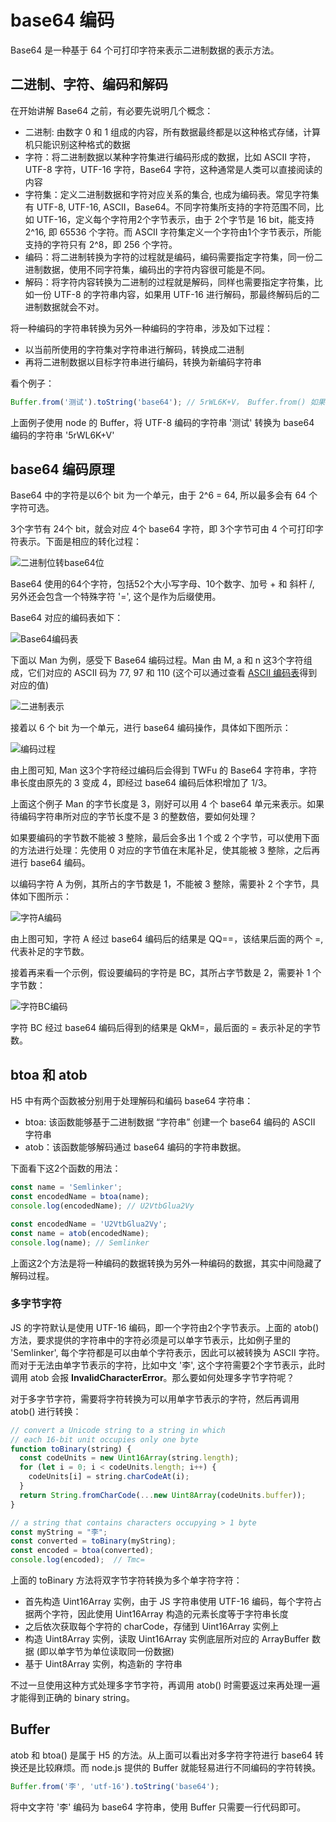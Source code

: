 base64 编码
==================

Base64 是一种基于 64 个可打印字符来表示二进制数据的表示方法。

## 二进制、字符、编码和解码

在开始讲解 Base64 之前，有必要先说明几个概念：

+ 二进制: 由数字 0 和 1 组成的内容，所有数据最终都是以这种格式存储，计算机只能识别这种格式的数据
+ 字符：将二进制数据以某种字符集进行编码形成的数据，比如 ASCII 字符，UTF-8 字符，UTF-16 字符，Base64 字符，这种通常是人类可以直接阅读的内容
+ 字符集：定义二进制数据和字符对应关系的集合, 也成为编码表。常见字符集有 UTF-8, UTF-16, ASCII，Base64。不同字符集所支持的字符范围不同，比如 UTF-16，定义每个字符用2个字节表示，由于 2个字节是 16 bit，能支持 2^16, 即 65536 个字符。而 ASCII 字符集定义一个字符由1个字节表示，所能支持的字符只有 2^8，即 256 个字符。
+ 编码：将二进制转换为字符的过程就是编码，编码需要指定字符集，同一份二进制数据，使用不同字符集，编码出的字符内容很可能是不同。
+ 解码：将字符内容转换为二进制的过程就是解码，同样也需要指定字符集，比如一份 UTF-8 的字符串内容，如果用 UTF-16 进行解码，那最终解码后的二进制数据就会不对。

将一种编码的字符串转换为另外一种编码的字符串，涉及如下过程：
+ 以当前所使用的字符集对字符串进行解码，转换成二进制
+ 再将二进制数据以目标字符串进行编码，转换为新编码字符串

看个例子：

```js
Buffer.from('测试').toString('base64'); // 5rWL6K+V， Buffer.from() 如果没有指定字符集，默认是使用 utf-8
```

上面例子使用 node 的 Buffer，将 UTF-8 编码的字符串 '测试' 转换为 base64 编码的字符串 '5rWL6K+V'

## base64 编码原理

Base64 中的字符是以6个 bit 为一个单元，由于 2^6 = 64, 所以最多会有 64 个字符可选。

3个字节有 24个 bit，就会对应 4个 base64 字符，即 3个字节可由 4 个可打印字符表示。下面是相应的转化过程：

![二进制位转base64位](binaryToBase64.png)

Base64 使用的64个字符，包括52个大小写字母、10个数字、加号 + 和 斜杆 /, 另外还会包含一个特殊字符 '=', 这个是作为后缀使用。

Base64 对应的编码表如下：

![Base64编码表](Base64-codes.png)

下面以 Man 为例，感受下 Base64 编码过程。Man 由 M, a 和 n 这3个字符组成，它们对应的 ASCII 码为 77, 97 和 110 (这个可以通过查看 [ASCII 编码表](https://www.cs.cmu.edu/~pattis/15-1XX/common/handouts/ascii.html)得到对应的值)

![二进制表示](binary-repreatation.png)

接着以 6 个 bit 为一个单元，进行 base64 编码操作，具体如下图所示：

![编码过程](toBase64.png)

由上图可知, Man 这3个字符经过编码后会得到 TWFu 的 Base64 字符串，字符串长度由原先的 3 变成 4，即经过 base64 编码后体积增加了 1/3。

上面这个例子 Man 的字节长度是 3，刚好可以用 4 个 base64 单元来表示。如果待编码字符串所对应的字节长度不是 3 的整数倍，要如何处理？

如果要编码的字节数不能被 3 整除，最后会多出 1 个或 2 个字节，可以使用下面的方法进行处理：先使用 0 对应的字节值在末尾补足，使其能被 3 整除，之后再进行 base64 编码。

以编码字符 A 为例，其所占的字节数是 1，不能被 3 整除，需要补 2 个字节，具体如下图所示：

![字符A编码](base64A.png)

由上图可知，字符 A 经过 base64 编码后的结果是 QQ==，该结果后面的两个 =, 代表补足的字节数。

接着再来看一个示例，假设要编码的字符是 BC，其所占字节数是 2，需要补 1 个字节数：

![字符BC编码](base64BC.png)

字符 BC 经过 base64 编码后得到的结果是 QkM=，最后面的 = 表示补足的字节数。

## btoa 和 atob

H5 中有两个函数被分别用于处理解码和编码 base64 字符串：

+ btoa: 该函数能够基于二进制数据 “字符串” 创建一个 base64 编码的 ASCII 字符串
+ atob：该函数能够解码通过 base64 编码的字符串数据。

下面看下这2个函数的用法：

```js
const name = 'Semlinker';
const encodedName = btoa(name);
console.log(encodedName); // U2VtbGlua2Vy
```

```js
const encodedName = 'U2VtbGlua2Vy';
const name = atob(encodedName);
console.log(name); // Semlinker
```

上面这2个方法是将一种编码的数据转换为另外一种编码的数据，其实中间隐藏了解码过程。

### 多字节字符

JS 的字符默认是使用 UTF-16 编码，即一个字符由2个字节表示。上面的 atob() 方法，要求提供的字符串中的字符必须是可以单字节表示，比如例子里的 'Semlinker', 每个字符都是可以由单个字符表示，因此可以被转换为 ASCII 字符。而对于无法由单字节表示的字符，比如中文 '李', 这个字符需要2个字节表示，此时调用 atob 会报 **InvalidCharacterError**。那么要如何处理多字节字符呢？

对于多字节字符，需要将字符转换为可以用单字节表示的字符，然后再调用 atob() 进行转换：

```js
// convert a Unicode string to a string in which
// each 16-bit unit occupies only one byte
function toBinary(string) {
  const codeUnits = new Uint16Array(string.length);
  for (let i = 0; i < codeUnits.length; i++) {
    codeUnits[i] = string.charCodeAt(i);
  }
  return String.fromCharCode(...new Uint8Array(codeUnits.buffer));
}

// a string that contains characters occupying > 1 byte
const myString = "李";
const converted = toBinary(myString);
const encoded = btoa(converted);
console.log(encoded);  // Tmc=
```

上面的 toBinary 方法将双字节字符转换为多个单字符字符：
+ 首先构造 Uint16Array 实例，由于 JS 字符串使用 UTF-16 编码，每个字符占据两个字符，因此使用 Uint16Array 构造的元素长度等于字符串长度
+ 之后依次获取每个字符的 charCode，存储到 Uint16Array 实例上
+ 构造 Uint8Array 实例，读取 Uint16Array 实例底层所对应的 ArrayBuffer 数据 (即以单字节为单位读取同一份数据)
+ 基于 Uint8Array 实例，构造新的 字符串

不过一旦使用这种方式处理多字节字符，再调用 atob() 时需要返过来再处理一遍才能得到正确的 binary string。

## Buffer

atob 和 btoa() 是属于 H5 的方法。从上面可以看出对多字符字符进行 base64 转换还是比较麻烦。而 node.js 提供的 Buffer 就能轻易进行不同编码的字符转换。

```js
Buffer.from('李', 'utf-16').toString('base64');
```

将中文字符 '李' 编码为 base64 字符串，使用 Buffer 只需要一行代码即可。











